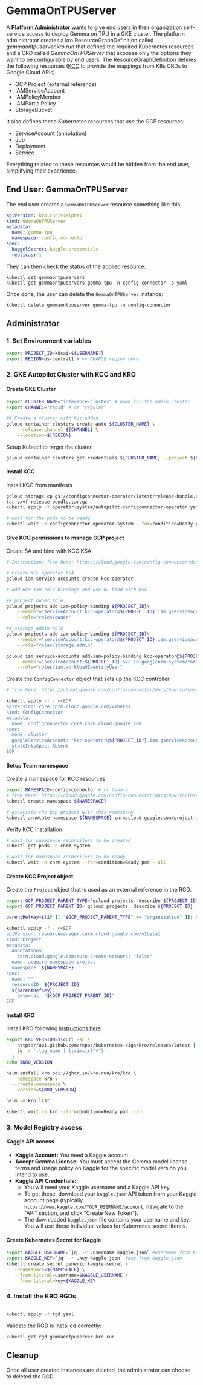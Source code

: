
# GemmaOnTPUServer

A **Platform Administrator** wants to give end users in their organization self-service access to deploy Gemma on TPU in a GKE cluster. The platform administrator creates a kro ResourceGraphDefinition called *gemmaontpuserver.kro.run* that defines the required Kubernetes resources and a CRD called *GemmaOnTPUServer* that exposes only the options they want to be configurable by end users. The ResourceGraphDefinition defines the following resources ([KCC](https://github.com/GoogleCloudPlatform/k8s-config-connector) to provide the mappings from K8s CRDs to Google Cloud APIs):

* GCP Project (external reference)
* IAMServiceAccount
* IAMPolicyMember
* IAMPartialPolicy
* StorageBucket

It also defines these Kubernetes resources that use the GCP resources:
* ServiceAccount (annotation)
* Job
* Deployment
* Service

Everything related to these resources would be hidden from the end user, simplifying their experience.  

## End User: GemmaOnTPUServer

The end user creates a `GemmaOnTPUServer` resource something like this:

```yaml
apiVersion: kro.run/v1alpha1
kind: GemmaOnTPUServer
metadata:
  name: gemma-tpu
  namespace: config-connector
spec:
  kaggelSecret: kaggle-credentials
  replicas: 1
```

They can then check the status of the applied resource:

```
kubectl get gemmaontpuservers
kubectl get gemmaontpuservers gemma-tpu -n config-connector -o yaml
```

Once done, the user can delete the `GemmaOnTPUServer` instance:

```
kubectl delete gemmaontpuserver gemma-tpu -n config-connector
```

## Administrator

### 1. Set Environment variables

```bash
export PROJECT_ID=k8sai-${USERNAME?} 
export REGION=us-central1 # << CHANGE region here 
```

### 2. GKE Autopilot Cluster with KCC and KRO

#### Create GKE Cluster

```bash
export CLUSTER_NAME="inference-cluster" # name for the admin cluster
export CHANNEL="rapid" # or "regular"

## Create a cluster with kcc addon
gcloud container clusters create-auto ${CLUSTER_NAME} \
    --release-channel ${CHANNEL} \
    --location=${REGION}
```

Setup Kubectl to target the cluster

```bash
gcloud container clusters get-credentials ${CLUSTER_NAME} --project ${PROJECT_ID} --location ${REGION}
```

#### Install KCC 

Install KCC from manifests
```bash
gcloud storage cp gs://configconnector-operator/latest/release-bundle.tar.gz release-bundle.tar.gz
tar zxvf release-bundle.tar.gz
kubectl apply -f operator-system/autopilot-configconnector-operator.yaml

# wait for the pods to be ready
kubectl wait -n configconnector-operator-system --for=condition=Ready pod --all
```

#### Give KCC permissions to manage GCP project

Create SA and bind with KCC KSA

```bash
# Instructions from here: https://cloud.google.com/config-connector/docs/how-to/install-manually#identity

# Create KCC operator KSA
gcloud iam service-accounts create kcc-operator

# Add GCP iam role bindings and use WI bind with KSA

## project owner role
gcloud projects add-iam-policy-binding ${PROJECT_ID}\
    --member="serviceAccount:kcc-operator@${PROJECT_ID}.iam.gserviceaccount.com" \
    --role="roles/owner"

## storage admin role
gcloud projects add-iam-policy-binding ${PROJECT_ID}\
    --member="serviceAccount:kcc-operator@${PROJECT_ID}.iam.gserviceaccount.com" \
    --role="roles/storage.admin"

gcloud iam service-accounts add-iam-policy-binding kcc-operator@${PROJECT_ID}.iam.gserviceaccount.com \
    --member="serviceAccount:${PROJECT_ID}.svc.id.goog[cnrm-system/cnrm-controller-manager]" \
    --role="roles/iam.workloadIdentityUser"
```

Create the `ConfigConnector` object that sets up the KCC controller

```bash
# from here: https://cloud.google.com/config-connector/docs/how-to/install-manually#addon-configuring

kubectl apply -f - <<EOF
apiVersion: core.cnrm.cloud.google.com/v1beta1
kind: ConfigConnector
metadata:
  name: configconnector.core.cnrm.cloud.google.com
spec:
  mode: cluster
  googleServiceAccount: "kcc-operator@${PROJECT_ID?}.iam.gserviceaccount.com"
  stateIntoSpec: Absent
EOF
```

#### Setup Team namespace

Create a namespace for KCC resources
```bash
export NAMESPACE=config-connector # or team-a
# from here: https://cloud.google.com/config-connector/docs/how-to/install-manually#specify
kubectl create namespace ${NAMESPACE}

# associate the gcp project with this namespace
kubectl annotate namespace ${NAMESPACE} cnrm.cloud.google.com/project-id=${PROJECT_ID?}
```

Verify KCC Installation
```bash
# wait for namespace reconcilers to be created
kubectl get pods -n cnrm-system

# wait for namespace reconcilers to be ready 
kubectl wait -n cnrm-system --for=condition=Ready pod --all
```

#### Create KCC Project object

Create the `Project` object that is used as an external reference in the RGD.

```bash
export GCP_PROJECT_PARENT_TYPE=`gcloud projects  describe ${PROJECT_ID} --format json | jq -r ".parent.type"`
export GCP_PROJECT_PARENT_ID=`gcloud projects  describe ${PROJECT_ID} --format json | jq -r ".parent.id"`

parentRefKey=$(if [[ "$GCP_PROJECT_PARENT_TYPE" == "organization" ]]; then echo "organizationRef"; else echo "folderRef"; fi)

kubectl apply -f - <<EOF
apiVersion: resourcemanager.cnrm.cloud.google.com/v1beta1
kind: Project
metadata:
  annotations:
    cnrm.cloud.google.com/auto-create-network: "false"
  name: acquire-namespace-project
  namespace: ${NAMESPACE}
spec:
  name: ""
  resourceID: ${PROJECT_ID}
  ${parentRefKey}:
    external: "${GCP_PROJECT_PARENT_ID}"
EOF
```

#### Install KRO

Install KRO following [instructions here](https://kro.run/docs/getting-started/Installation/)

```bash
export KRO_VERSION=$(curl -sL \
    https://api.github.com/repos/kubernetes-sigs/kro/releases/latest | \
    jq -r '.tag_name | ltrimstr("v")'
  )
echo $KRO_VERSION

helm install kro oci://ghcr.io/kro-run/kro/kro \
  --namespace kro \
  --create-namespace \
  --version=${KRO_VERSION}

helm -n kro list

kubectl wait -n kro --for=condition=Ready pod --all
```
### 3. Model Registry access

#### Kaggle API access
* **Kaggle Account:** You need a Kaggle account.
* **Accept Gemma License:** You must accept the Gemma model license terms and usage policy on Kaggle for the specific model version you intend to use.
* **Kaggle API Credentials:**
  * You will need your Kaggle username and a Kaggle API key.
  * To get these, download your `kaggle.json` API token from your Kaggle account page (typically `https://www.kaggle.com/YOUR_USERNAME/account`, navigate to the "API" section, and click "Create New Token").
  * The downloaded `kaggle.json` file contains your username and key. You will use these individual values for Kubernetes secret literals.

#### Create Kubernetes Secret for Kaggle

```bash
export KAGGLE_USERNAME=`jq  -r .username kaggle.json` #username from kaggle.json
export KAGGLE_KEY=`jq  -r .key kaggle.json` #key from kaggle.json
kubectl create secret generic kaggle-secret \
   --namespace=${NAMESPACE} \
   --from-literal=username=$KAGGLE_USERNAME \
   --from-literal=key=$KAGGLE_KEY
```

### 4. Install the KRO RGDs

```bash

kubectl apply -f rgd.yaml
```

Validate the RGD is installed correctly:

```
kubectl get rgd gemmaontpuserver.kro.run
```

## Cleanup

Once all user created instances are deleted, the administrator can choose to deleted the RGD.
